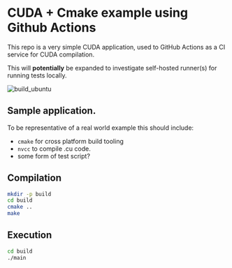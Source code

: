 # CUDA + Cmake example using Github Actions

This repo is a very simple CUDA application, used to GitHub Actions as a CI service for CUDA compilation. 

This will **potentially** be expanded to investigate self-hosted runner(s) for running tests locally.

![build_ubuntu](https://github.com/ptheywood/cuda-cmake-github-actions/workflows/build_ubuntu/badge.svg)


## Sample application.

To be representative of a real world example this should include:

+ `cmake` for cross platform build tooling
+ `nvcc` to compile .cu code. 
+ some form of test script?

## Compilation


```bash
mkdir -p build
cd build
cmake .. 
make
```

## Execution

```bash
cd build
./main
```
